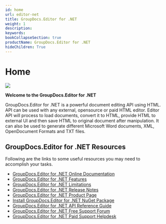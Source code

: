 ```yaml
---
id: home
url: editor-net
title: GroupDocs.Editor for .NET
weight: 1
description: 
keywords: 
bookCollapseSection: true
productName: GroupDocs.Editor for .NET
hideChildren: True
---
```


#  Home 

![](editor-net/_index/67338256)

**Welcome to the GroupDocs.Editor for .NET**

GroupDocs.Editor for .NET is a powerful document editing API using HTML. API can be used with any external, opensource or paid HTML editor. Editor API will process to load documents, convert it to HTML, provide HTML to external UI and then save HTML to original document after manipulation. It can also be used to generate different Microsoft Word documents, XML, OpenDocument Formats and TXT files.

## GroupDocs.Editor for .NET Resources

Following are the links to some useful resources you may need to accomplish your tasks.

*   [GroupDocs.Editor for .NET Online Documentation](https://docs.groupdocs.com/display/editornet/)
*   [GroupDocs.Editor for .NET Features](https://docs.groupdocs.com/display/editornet/Features+Overview)
*   [GroupDocs.Editor for .NET Limitations](https://docs.groupdocs.com/display/editornet/Evaluation+Limitations+and+Licensing+of+GroupDocs.Editor)
*   [GroupDocs.Editor for .NET Release Notes](https://docs.groupdocs.com/display/editornet/Release+Notes)
*   [GroupDocs.Editor for .NET Product Page](https://products.groupdocs.com/editor/net)
*   [Install GroupDocs.Editor for .NET NuGet Package](https://www.nuget.org/packages/GroupDocs.Editor/)
*   [GroupDocs.Editor for .NET API Reference Guide](https://apireference.groupdocs.com/net/editor)
*   [GroupDocs.Editor for .NET Free Support Forum](https://forum.groupdocs.com/c/editor)
*   [GroupDocs.Editor for .NET Paid Support Helpdesk](https://helpdesk.groupdocs.com/)

